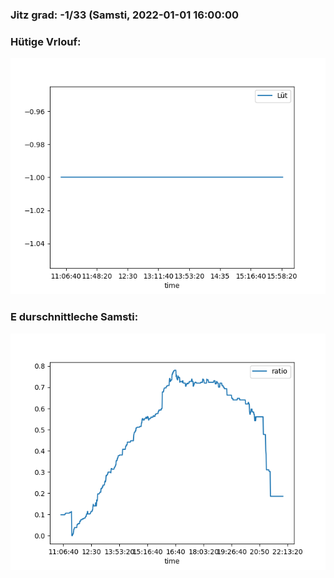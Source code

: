 ### Jitz grad: -1/33 (Samsti, 2022-01-01 16:00:00

### Hütige Vrlouf:
![Graph](Today.png)

### E durschnittleche Samsti:
![Graph](Samsti.png)